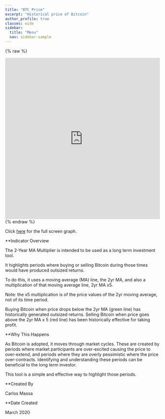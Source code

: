 ```yaml
---
title: "BTC Price"
excerpt: "Historical price of Bitcoin"
author_profile: true
classes: wide
sidebar:
  title: "Menu"
  nav: sidebar-sample
---
```


{% raw %}
<iframe id="igraph" scrolling="no" style="border:none;" seamless="seamless" src="https://carlosmassa.github.io/plots/BTCPrice.html" height="525" width="100%"></iframe>
{% endraw %}

Click [here](https://carlosmassa.github.io/plots/BTCPrice.html "Full Screen BTC Price") for the full screen graph.

**Indicator Overview

The 2-Year MA Multiplier is intended to be used as a long term investment tool.

It highlights periods where buying or selling Bitcoin during those times would have produced outsized returns.

To do this, it uses a moving average (MA) line, the 2yr MA, and also a multiplication of that moving average line, 2yr MA x5.

Note: the x5 multiplication is of the price values of the 2yr moving average, not of its time period.

Buying Bitcoin when price drops below the 2yr MA (green line) has historically generated outsized returns. Selling Bitcoin when price goes above the 2yr MA x 5 (red line) has been historically effective for taking profit.

**Why This Happens

As Bitcoin is adopted, it moves through market cycles. These are created by periods where market participants are over-excited causing the price to over-extend, and periods where they are overly pessimistic where the price over-contracts. Identifying and understanding these periods can be beneficial to the long term investor.

This tool is a simple and effective way to highlight those periods.

**Created By

Carlos Massa

**Date Created

March 2020

